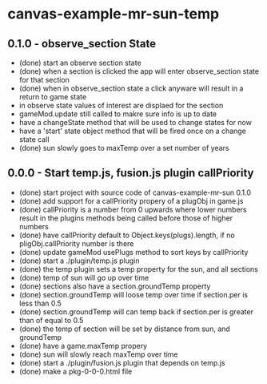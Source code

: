 # canvas-example-mr-sun-temp

## 0.1.0 - observe_section State
* (done) start an observe section state
* (done) when a section is clicked the app will enter observe_section state for that section
* (done) when in observe_section state a click anyware will result in a return to game state
* in observe state values of interest are displaed for the section
* gameMod.update still called to makre sure info is up to date
* have a changeState method that will be used to change states for now
* have a 'start' state object method that will be fired once on a change state call
* (done) sun slowly goes to maxTemp over a set number of years

## 0.0.0 - Start temp.js, fusion.js plugin callPriority
* (done) start project with source code of canvas-example-mr-sun 0.1.0
* (done) add support for a callPriority propery of a plugObj in game.js
* (done) callPriority is a number from 0 upwards where lower numbers result in the plugins methods being called before those of higher numbers
* (done) have callPriority default to Object.keys(plugs).length, if no pligObj.callPriority number is there
* (done) update gameMod usePlugs method to sort keys by callPriority
* (done) start a ./plugin/temp.js plugin
* (done) the temp plugin sets a temp property for the sun, and all sections
* (done) temp of sun will go up over time
* (done) sections also have a section.groundTemp property
* (done) section.groundTemp will loose temp over time if section.per is less than 0.5
* (done) section.groundTemp will can temp back if section.per is greater than of equal to 0.5
* (done) the temp of section will be set by distance from sun, and groundTemp
* (done) have a game.maxTemp propery
* (done) sun will slowly reach maxTemp over time
* (done) start a ./plugin/fusion.js plugin that depends on temp.js
* (done) make a pkg-0-0-0.html file